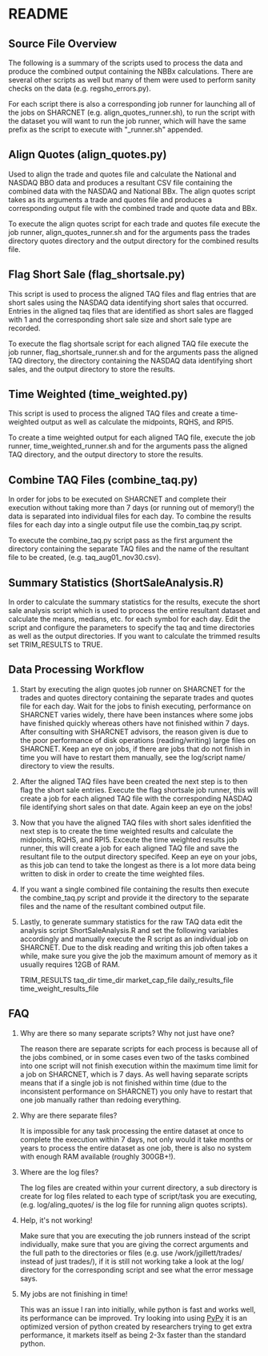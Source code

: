 README
========================================

Source File Overview
----------------------------------------

The following is a summary of the scripts used to process the data and produce
the combined output containing the NBBx calculations. There are several other
scripts as well but many of them were used to perform sanity checks on the data
(e.g. regsho_errors.py).

For each script there is also a corresponding job runner for launching all of 
the jobs on SHARCNET (e.g. align_quotes_runner.sh), to run the script with the
dataset you will want to run the job runner, which will have the same prefix as
the script to execute with "_runner.sh" appended.



Align Quotes (align_quotes.py)
----------------------------------------

Used to align the trade and quotes file and calculate the National and NASDAQ 
BBO data and produces a resultant CSV file containing the combined data with the
NASDAQ and National BBx. The align quotes script takes as its arguments a trade
and quotes file and produces a corresponding output file with the combined trade
and quote data and BBx.

To execute the align quotes script for each trade and quotes file execute the
job runner, align_quotes_runner.sh and for the arguments pass the trades directory
quotes directory and the output directory for the combined results file.



Flag Short Sale (flag_shortsale.py)
----------------------------------------

This script is used to process the aligned TAQ files and flag entries that are 
short sales using the NASDAQ data identifying short sales that occurred. Entries 
in the aligned taq files that are identified as short sales are flagged with 1 
and the corresponding short sale size and short sale type are recorded.

To execute the flag shortsale script for each aligned TAQ file execute the
job runner, flag_shortsale_runner.sh and for the arguments pass the aligned
TAQ  directory, the directory containing the NASDAQ data identifying short sales,
and the output directory to store the results.



Time Weighted (time_weighted.py)
----------------------------------------

This script is used to process the aligned TAQ files and create a time-weighted
output as well as calculate the midpoints, RQHS, and RPI5.

To create a time weighted output for each aligned TAQ file, execute the job runner, 
time_weighted_runner.sh and for the arguments pass the aligned TAQ directory, and 
the output directory to store the results.



Combine TAQ Files (combine_taq.py)
----------------------------------------

In order for jobs to be executed on SHARCNET and complete their execution without
taking more than 7 days (or running out of memory!) the data is separated into 
individual files for each day. To combine the results files for each day into 
a single output file use the combin_taq.py script.

To execute the combine_taq.py script pass as the first argument the directory
containing the separate TAQ files and the name of the resultant file to be
created, (e.g. taq_aug01_nov30.csv).



Summary Statistics (ShortSaleAnalysis.R)
----------------------------------------

In order to calculate the summary statistics for the results, execute the
short sale analysis script which is used to process the entire resultant
dataset and calculate the means, medians, etc. for each symbol for each day. Edit
the script and configure the parameters to specify the taq and time directories
as well as the output directories. If you want to calculate the trimmed results
set TRIM_RESULTS to TRUE.




Data Processing Workflow
----------------------------------------

1.  Start by executing the align quotes job runner on SHARCNET for the trades
    and quotes directory containing the separate trades and quotes file for
    each day. Wait for the jobs to finish executing, performance on SHARCNET varies
    widely, there have been instances where some jobs have finished quickly
    whereas others have not finished within 7 days. After consulting with SHARCNET
    advisors, the reason given is due to the poor performance of disk operations 
    (reading/writing) large files on SHARCNET. Keep an eye on jobs, if there 
    are jobs that do not finish in time you will have to restart them manually,
    see the log/script name/ directory to view the results.


2.  After the aligned TAQ files have been created the next step is to then
    flag the short sale entries. Execute the flag shortsale job runner, this
    will create a job for each aligned TAQ file with the corresponding NASDAQ
    file identifying short sales on that date. Again keep an eye on the jobs!


3.  Now that you have the aligned TAQ files with short sales idenfitied the
    next step is to create the time weighted results and calculate the midpoints, 
    RQHS, and RPI5. Exceute the time weighted results job runner, this will 
    create a job for each aligned TAQ file and save the resultant file to
    the output directory specifed. Keep an eye on your jobs, as this job can
    tend to take the longest as there is a lot more data being written to disk
    in order to create the time weighted files.


4.  If you want a single combined file containing the results then execute the
    combine_taq.py script and provide it the directory to the separate files
    and the name of the resultant combined output file.


5.  Lastly, to generate summary statistics for the raw TAQ data edit the analysis
    script ShortSaleAnalysis.R and set the following variables accordingly and
    manually execute the R script as an individual job on SHARCNET. Due to the
    disk reading and writing this job often takes a while, make sure you give 
    the job the maximum amount of memory as it usually requires 12GB of RAM.

    TRIM_RESULTS
    taq_dir
    time_dir
    market_cap_file
    daily_results_file
    time_weight_results_file
    



FAQ
----------------------------------------

1.  Why are there so many separate scripts? Why not just have one?  

    The reason there are separate scripts for each process is because all of the
    jobs combined, or in some cases even two of the tasks combined into one script
    will not finish execution within the maximum time limit for a job on SHARCNET,
    which is 7 days. As well having separate scripts means that if a single job
    is not finished within time (due to the inconsistent performance on SHARCNET)
    you only have to restart that one job manually rather than redoing everything.


2.  Why are there separate files?  

    It is impossible for any task processing the entire dataset at once to complete
    the execution within 7 days, not only would it take months or years to process 
    the entire dataset as one job, there is also no system with enough RAM available
    (roughly 300GB+!).


3.  Where are the log files?  

    The log files are created within your current directory, a sub directory is
    create for log files related to each type of script/task you are executing,
    (e.g. log/aling_quotes/ is the log file for running align quotes scripts).


4.  Help, it's not working!  

    Make sure that you are executing the job runners instead of the script individually,
    make sure that you are giving the correct arguments and the full path to the
    directories or files (e.g. use /work/jgillett/trades/ instead of just trades/),
    if it is still not working take a look at the log/ directory for the corresponding
    script and see what the error message says.


5.  My jobs are not finishing in time!  

    This was an issue I ran into initially, while python is fast and works well,
    its performance can be improved. Try looking into using [PyPy](http://pypy.org/)
    it is an optimized version of python created by researchers trying to get
    extra performance, it markets itself as being 2-3x faster than the standard
    python.
